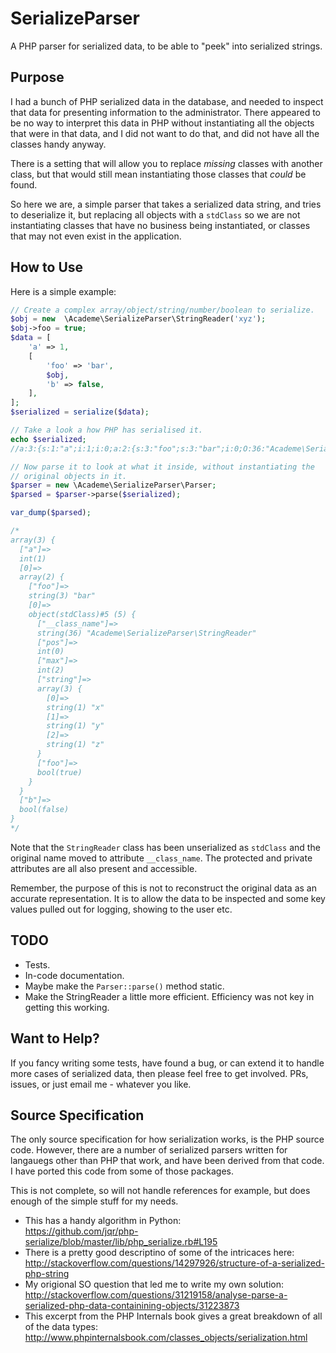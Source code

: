 # SerializeParser
A PHP parser for serialized data, to be able to "peek" into serialized strings.

## Purpose

I had a bunch of PHP serialized data in the database, and needed to inspect
that data for presenting information to the administrator. There appeared to be
no way to interpret this data in PHP without instantiating all the objects that
were in that data, and I did not want to do that, and did not have all the
classes handy anyway.

There is a setting that will allow you to replace *missing* classes with another
class, but that would still mean instantiating those classes that *could* be found.

So here we are, a simple parser that takes a serialized data string, and tries
to deserialize it, but replacing all objects with a `stdClass` so we are not
instantiating classes that have no business being instantiated, or classes that
may not even exist in the application.

## How to Use

Here is a simple example:

~~~php
// Create a complex array/object/string/number/boolean to serialize.
$obj = new  \Academe\SerializeParser\StringReader('xyz');
$obj->foo = true;
$data = [
    'a' => 1,
    [
        'foo' => 'bar',
        $obj,
        'b' => false,
    ],
];
$serialized = serialize($data);

// Take a look a how PHP has serialised it.
echo $serialized;
//a:3:{s:1:"a";i:1;i:0;a:2:{s:3:"foo";s:3:"bar";i:0;O:36:"Academe\SerializeParser\StringReader":4:{s:6:"*pos";i:0;s:6:"*max";i:2;s:9:"*string";a:3:{i:0;s:1:"x";i:1;s:1:"y";i:2;s:1:"z";}s:3:"foo";b:1;}}s:1:"b";b:0;}

// Now parse it to look at what it inside, without instantiating the
// original objects in it.
$parser = new \Academe\SerializeParser\Parser;
$parsed = $parser->parse($serialized);

var_dump($parsed);

/*
array(3) {
  ["a"]=>
  int(1)
  [0]=>
  array(2) {
    ["foo"]=>
    string(3) "bar"
    [0]=>
    object(stdClass)#5 (5) {
      ["__class_name"]=>
      string(36) "Academe\SerializeParser\StringReader"
      ["pos"]=>
      int(0)
      ["max"]=>
      int(2)
      ["string"]=>
      array(3) {
        [0]=>
        string(1) "x"
        [1]=>
        string(1) "y"
        [2]=>
        string(1) "z"
      }
      ["foo"]=>
      bool(true)
    }
  }
  ["b"]=>
  bool(false)
}
*/
~~~

Note that the `StringReader` class has been unserialized as `stdClass` and the original
name moved to attribute `__class_name`. The protected and private attributes are all
also present and accessible.

Remember, the purpose of this is not to reconstruct the original data as an accurate
representation. It is to allow the data to be inspected and some key values pulled out
for logging, showing to the user etc.

## TODO

* Tests.
* In-code documentation.
* Maybe make the `Parser::parse()` method static.
* Make the StringReader a little more efficient. Efficiency was not key in getting this working.

## Want to Help?

If you fancy writing some tests, have found a bug, or can extend it to handle more
cases of serialized data, then please feel free to get involved. PRs, issues, or just
email me - whatever you like.

## Source Specification

The only source specification for how serialization works, is the PHP source code.
However, there are a number of serialized parsers written for langauegs other than
PHP that work, and have been derived from that code. I have ported this code from
some of those packages.

This is not complete, so will not handle references for example, but does enough of
the simple stuff for my needs.

* This has a handy algorithm in Python:  
  https://github.com/jqr/php-serialize/blob/master/lib/php_serialize.rb#L195
* There is a pretty good descriptino of some of the intricaces here:  
  http://stackoverflow.com/questions/14297926/structure-of-a-serialized-php-string
* My origional SO question that led me to write my own solution:  
  http://stackoverflow.com/questions/31219158/analyse-parse-a-serialized-php-data-containining-objects/31223873
* This excerpt from the PHP Internals book gives a great breakdown of all of the data types:  
  http://www.phpinternalsbook.com/classes_objects/serialization.html

